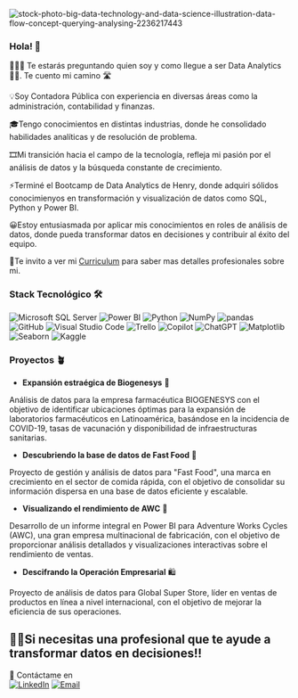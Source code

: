 ![stock-photo-big-data-technology-and-data-science-illustration-data-flow-concept-querying-analysing-2236217443](https://github.com/user-attachments/assets/a7c69660-7a98-4c67-8d57-9e6fb8180b20)




### Hola! 🙌

👨🏻‍💻 Te estarás preguntando quien soy y como llegue a ser Data Analytics 🕵🏼. Te cuento mi camino 🛣️

💡Soy Contadora Pública con experiencia en diversas áreas como la administración, contabilidad y finanzas.

🎓Tengo conocimientos en distintas industrias, donde he consolidado habilidades analíticas y de resolución de problema.

🎞️Mi transición hacia el campo de la tecnología, refleja mi pasión por el análisis de datos y la búsqueda constante de crecimiento.

⚡Terminé el Bootcamp de Data Analytics de Henry, donde adquiri sólidos conocimienyos en transformación y visualización de datos como SQL, Python y Power BI. 

😀Estoy entusiasmada por aplicar mis conocimientos en roles de análisis de datos, donde pueda transformar datos en decisiones y contribuir al éxito del equipo.

📎Te invito a ver mi [Curriculum](https://github.com/user-attachments/files/16397398/Antonella-Castillo-CV-Analista-de-Datos.pdf) para saber mas detalles profesionales sobre mi.


### Stack Tecnológico 🛠 

![Microsoft SQL Server](https://img.shields.io/badge/Microsoft%20SQL%20Server-CC2927?style=for-the-badge&logo=microsoft-sql-server&logoColor=white) ![Power BI](https://img.shields.io/badge/Power%20BI-F2C811?style=for-the-badge&logo=power-bi&logoColor=black) ![Python](https://img.shields.io/badge/Python-3776AB?style=for-the-badge&logo=python&logoColor=white) ![NumPy](https://img.shields.io/badge/NumPy-013243?style=for-the-badge&logo=numpy&logoColor=white) ![pandas](https://img.shields.io/badge/pandas-150458?style=for-the-badge&logo=pandas&logoColor=white) ![GitHub](https://img.shields.io/badge/GitHub-181717?style=for-the-badge&logo=github&logoColor=white) ![Visual Studio Code](https://img.shields.io/badge/Visual%20Studio%20Code-0078D4?style=for-the-badge&logo=visual-studio-code&logoColor=white) ![Trello](https://img.shields.io/badge/Trello-0052CC?style=for-the-badge&logo=trello&logoColor=white)  ![Copilot](https://img.shields.io/badge/Copilot-000000?style=for-the-badge&logo=github-copilot&logoColor=white) ![ChatGPT](https://img.shields.io/badge/ChatGPT-412991?style=for-the-badge&logo=openai&logoColor=white) ![Matplotlib](https://img.shields.io/badge/Matplotlib-3776AB?style=for-the-badge&logo=matplotlib&logoColor=white) ![Seaborn](https://img.shields.io/badge/Seaborn-3776AB?style=for-the-badge&logo=seaborn&logoColor=white) ![Kaggle](https://img.shields.io/badge/Kaggle-20BEFF?style=for-the-badge&logo=kaggle&logoColor=white)

### Proyectos 🪴

* **Expansión estraégica de Biogenesys** 💉
  
Análisis de datos para la empresa farmacéutica BIOGENESYS con el objetivo de identificar ubicaciones óptimas para la expansión de laboratorios farmacéuticos en Latinoamérica, basándose en la incidencia de COVID-19, tasas de vacunación y disponibilidad de infraestructuras sanitarias.

* **Descubriendo la base de datos de Fast Food** 🍔

Proyecto de gestión y análisis de datos para "Fast Food", una marca en crecimiento en el sector de comida rápida, con el objetivo de consolidar su información dispersa en una base de datos eficiente y escalable.

* **Visualizando el rendimiento de AWC** 🛞

Desarrollo de un informe integral en Power BI para Adventure Works Cycles (AWC), una gran empresa multinacional de fabricación, con el objetivo de proporcionar análisis detallados y visualizaciones interactivas sobre el rendimiento de ventas.

* **Descifrando la Operación Empresarial** 🛍️

Proyecto de análisis de datos para Global Super Store, líder en ventas de productos en línea a nivel internacional, con el objetivo de mejorar la eficiencia de sus operaciones.


## 👩‍🎓Si necesitas una profesional que te ayude a transformar datos en decisiones!!

📌 Contáctame en        
                       [![LinkedIn](https://img.shields.io/badge/LinkedIn-0077B5?style=for-the-badge&logo=linkedin&logoColor=white&labelColor=black&link=https://www.linkedin.com/in/antonella-castillo-879ba88a/)](https://www.linkedin.com/in/antonella-castillo-879ba88a/)
[![Email](https://img.shields.io/badge/Email-D14836?style=for-the-badge&logo=gmail&logoColor=white&labelColor=black&link=mailto:cpn.castilloantonella@gmail.com)](mailto:cpn.castilloantonella@gmail.com)
















